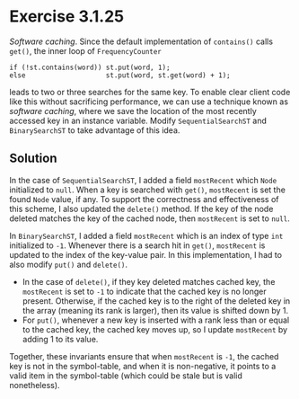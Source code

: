 # Exercise 3.1.25

*Software caching*. Since the default implementation of `contains()` calls
`get()`, the inner loop of `FrequencyCounter`

```
if (!st.contains(word)) st.put(word, 1);
else                    st.put(word, st.get(word) + 1);
```

leads to two or three searches for the same key. To enable clear client code like
this without sacrificing performance, we can use a technique known as *software caching*,
where we save the location of the most recently accessed key in an instance variable.
Modify `SequentialSearchST` and `BinarySearchST` to take advantage of this idea.

## Solution

In the case of `SequentialSearchST`, I added a field `mostRecent` which `Node` initialized
to `null`. When a key is searched with `get()`, `mostRecent` is set the found `Node` value,
if any. To support the correctness and effectiveness of this scheme, I also updated
the `delete()` method. If the key of the node deleted matches the key of the cached
node, then `mostRecent` is set to `null`.

In `BinarySearchST`, I added a field `mostRecent` which is an index of type `int`
initialized to `-1`. Whenever there is a search hit in `get()`, `mostRecent`
is updated to the index of the key-value pair. In this implementation, I had to
also modify `put()` and `delete()`.

- In the case of `delete()`, if they key deleted
matches cached key, the `mostRecent` is set to `-1` to indicate that the
cached key is no longer present. Otherwise, if the cached key is to the right
of the deleted key in the array (meaning its rank is larger), then its value
is shifted down by 1.
- For `put()`, whenever a new key is inserted with a rank less than or equal
to the cached key, the cached key moves up, so I update `mostRecent` by
adding 1 to its value.

Together, these invariants ensure that when `mostRecent` is `-1`, the cached
key is not in the symbol-table, and when it is non-negative, it points to a valid
item in the symbol-table (which could be stale but is valid nonetheless).